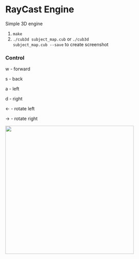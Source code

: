 # RayCast Engine
Simple 3D engine

1. <code>make</code>
2. <code>./cub3d subject_map.cub</code> or <code>./cub3d subject_map.cub --save</code> to create screenshot

### Control

<p>w - forward</p>
<p>s - back</p>
<p>a - left</p>
<p>d - right</p>
<p>&#8592 - rotate left</p>
<p>&#8594 - rotate right</p>
<img src="https://media.giphy.com/media/URQ04mBQ1MAftGXW9u/giphy.gif" width="400" height="400" />
